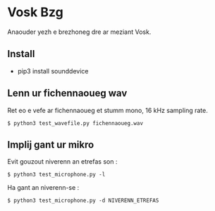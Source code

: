 # Vosk Bzg

Anaouder yezh e brezhoneg dre ar meziant Vosk.


## Install

 * pip3 install sounddevice

## Lenn ur fichennaoueg wav

Ret eo e vefe ar fichennaoueg et stumm mono, 16 kHz sampling rate.

``$ python3 test_wavefile.py fichennaoueg.wav``
 
## Implij gant ur mikro

Evit gouzout niverenn an etrefas son :

``$ python3 test_microphone.py -l``

Ha gant an niverenn-se :

``$ python3 test_microphone.py -d NIVERENN_ETREFAS``

